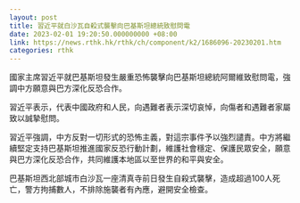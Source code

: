 ```yaml
---
layout: post
title: 習近平就白沙瓦自殺式襲擊向巴基斯坦總統致慰問電
date: 2023-02-01 19:20:50.000000000 +08:00
link: https://news.rthk.hk/rthk/ch/component/k2/1686096-20230201.htm
categories: rthk
---
```


國家主席習近平就巴基斯坦發生嚴重恐怖襲擊向巴基斯坦總統阿爾維致慰問電，強調中方願意與巴方深化反恐合作。

習近平表示，代表中國政府和人民，向遇難者表示深切哀悼，向傷者和遇難者家屬致以誠摯慰問。

習近平強調，中方反對一切形式的恐怖主義，對這宗事件予以強烈譴責。中方將繼續堅定支持巴基斯坦推進國家反恐行動計劃，維護社會穩定、保護民眾安全，願意與巴方深化反恐合作，共同維護本地區以至世界的和平與安全。

巴基斯坦西北部城市白沙瓦一座清真寺前日發生自殺式襲擊，造成超過100人死亡，警方拘捕數人，不排除施襲者有內應，避開安全檢查。
